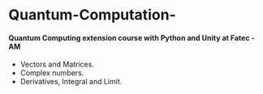 # Quantum-Computation-
#### Quantum Computing extension course with Python and Unity at Fatec -AM

* Vectors and Matrices.
* Complex numbers.
* Derivatives, Integral and Limit.
